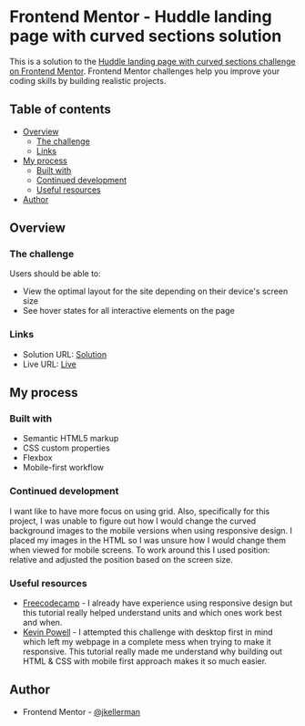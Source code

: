 # Frontend Mentor - Huddle landing page with curved sections solution

This is a solution to the [Huddle landing page with curved sections challenge on Frontend Mentor](https://www.frontendmentor.io/challenges/huddle-landing-page-with-curved-sections-5ca5ecd01e82137ec91a50f2). Frontend Mentor challenges help you improve your coding skills by building realistic projects.

## Table of contents

- [Overview](#overview)
  - [The challenge](#the-challenge)
  - [Links](#links)
- [My process](#my-process)
  - [Built with](#built-with)
  - [Continued development](#continued-development)
  - [Useful resources](#useful-resources)
- [Author](#author)

## Overview

### The challenge

Users should be able to:

- View the optimal layout for the site depending on their device's screen size
- See hover states for all interactive elements on the page

### Links

- Solution URL: [Solution](https://github.com/jkellerman/huddleLandingPage)
- Live URL: [Live](https://jkellerman.github.io/huddleLandingPage/)

## My process

### Built with

- Semantic HTML5 markup
- CSS custom properties
- Flexbox
- Mobile-first workflow

### Continued development

I want like to have more focus on using grid. Also, specifically for this project, I was unable to figure out how I would change the curved background images to the mobile versions when using responsive design. I placed my images in the HTML so I was unsure how I would change them when viewed for mobile screens. To work around this I used position: relative and adjusted the position based on the screen size.

### Useful resources

- [Freecodecamp](https://www.youtube.com/watch?v=srvUrASNj0s&t=11834s) - I already have experience using responsive design but this tutorial really helped understand units and which ones work best and when.
- [Kevin Powell](https://www.youtube.com/watch?v=0ohtVzCSHqs&t=751s) - I attempted this challenge with desktop first in mind which left my webpage in a complete mess when trying to make it responsive. This tutorial really made me understand why building out HTML & CSS with mobile first approach makes it so much easier.

## Author

- Frontend Mentor - [@jkellerman](https://www.frontendmentor.io/profile/yourusername)
